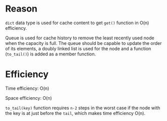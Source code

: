 # Reason
```dict``` data type is used for cache content to get ```get()``` function in O(n) efficiency.

Queue is used for cache history to remove the least recently used node when the capacity is full. The queue should be capable to update the order of its elements, a doubly linked list is used for the node and a function (```to_tail()```) is added as a member function.

# Efficiency
Time efficiency: O(n)

Space efficiency: O(n)

```to_tail(key)``` function requires ```n-2``` steps in the worst case if the node with the key is at just before the ```tail```, which makes time efficiency O(n). 